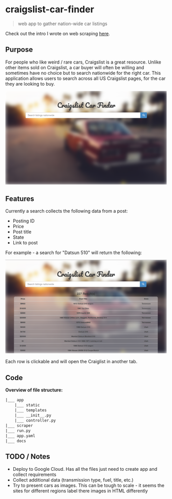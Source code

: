 # craigslist-car-finder

> web app to gather nation-wide car listings

Check out the intro I wrote on web scraping [here](https://owen-brooks.github.io/maven/java/build/2018/08/15/web-scraping.html).

## Purpose

For people who like weird / rare cars, Craigslist is a great resource. Unlike other items sold on Craigslist, a car buyer will often be willing and sometimes have no choice but to search nationwide for the right car. This application allows users to search across all US Craigslist pages, for the car they are looking to buy.

![alt text](docs/home.png "Home Screenshot")

## Features

Currently a search collects the following data from a post:

- Posting ID
- Price
- Post title
- State
- Link to post

For example - a search for "Datsun 510" will return the following:

![alt text](docs/results.png "Results Screenshot")

Each row is clickable and will open the Craiglist in another tab.

## Code

**Overview of file structure:**

```
|___ app
    |___ static
    |___ templates
    |___ __init__.py
    |___ controller.py
|___ scraper
|___ run.py
|___ app.yaml
|___ docs
```

## TODO / Notes

- Deploy to Google Cloud. Has all the files just need to create app and collect requirements
- Collect additional data (transmission type, fuel, title, etc.)
- Try to present cars as images. This can be tough to scale - it seems the sites for different regions label there images in HTML differently
